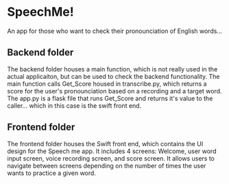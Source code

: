 # SpeechMe!

An app for those who want to check their pronounciation of English words...

## Backend folder
The backend folder houses a main function, which is not really used in the actual applicaiton, but can be used to check the backend functionality.
The main function calls Get_Score housed in transcribe.py, which returns a score for the user's pronounciation based on a recording and a target word.
The app.py is a flask file that runs Get_Score and returns it's value to the caller... which in this case is the swift front end.

## Frontend folder
The frontend folder houses the Swift front end, which contains the UI design for the Speech me app. It includes 4 screens: Welcome, user word input screen, voice recording screen, and score screen. It allows users to navigate between screens depending on the number of times the user wants to practice a given word. 
